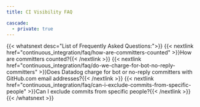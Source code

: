 ```yaml
---
title: CI Visibility FAQ

cascade: 
  - private: true
---
```


{{< whatsnext desc="List of Frequently Asked Questions:">}}
    {{< nextlink href="continuous_integration/faq/how-are-committers-counted" >}}How are committers counted?{{< /nextlink >}}
    {{< nextlink href="continuous_integration/faq/do-we-charge-for-bot-no-reply-committers" >}}Does Datadog charge for bot or no-reply committers with GitHub.com email addresses?{{< /nextlink >}}
    {{< nextlink href="continuous_integration/faq/can-i-exclude-commits-from-specific-people" >}}Can I exclude commits from specific people?{{< /nextlink >}}
{{< /whatsnext >}}